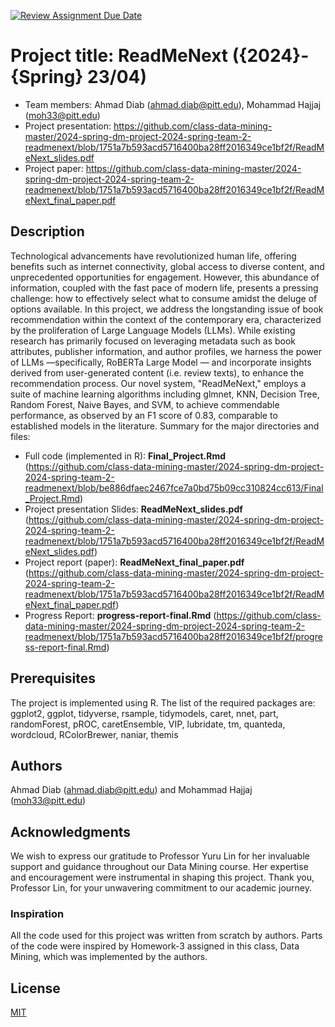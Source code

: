 [![Review Assignment Due Date](https://classroom.github.com/assets/deadline-readme-button-24ddc0f5d75046c5622901739e7c5dd533143b0c8e959d652212380cedb1ea36.svg)](https://classroom.github.com/a/FQjqq_wh)
# Project title: ReadMeNext ({2024}-{Spring} 23/04)

* Team members: Ahmad Diab (ahmad.diab@pitt.edu), Mohammad Hajjaj (moh33@pitt.edu)
* Project presentation: https://github.com/class-data-mining-master/2024-spring-dm-project-2024-spring-team-2-readmenext/blob/1751a7b593acd5716400ba28ff2016349ce1bf2f/ReadMeNext_slides.pdf
* Project paper: https://github.com/class-data-mining-master/2024-spring-dm-project-2024-spring-team-2-readmenext/blob/1751a7b593acd5716400ba28ff2016349ce1bf2f/ReadMeNext_final_paper.pdf


## Description
Technological advancements have revolutionized human life, offering benefits such as internet connectivity, global access to diverse content, and unprecedented opportunities for engagement. However, this abundance of information, coupled with the fast pace of modern life, presents a pressing challenge: how to effectively select what to consume amidst the deluge of options available. In this project, we address the longstanding issue of book recommendation within the context of the contemporary era, characterized by the proliferation of Large Language Models (LLMs). While existing research has primarily focused on leveraging metadata such as book attributes, publisher information, and author profiles, we harness the power of LLMs —specifically, RoBERTa Large Model — and incorporate insights derived from user-generated content (i.e. review texts), to enhance the recommendation process. Our novel system, "ReadMeNext," employs a suite of machine learning algorithms including glmnet, KNN, Decision Tree, Random Forest, Naive Bayes, and SVM, to achieve commendable performance, as observed by an F1 score of 0.83, comparable to established models in the literature.
Summary for the major directories and files: 
* Full code (implemented in R): **Final_Project.Rmd** (https://github.com/class-data-mining-master/2024-spring-dm-project-2024-spring-team-2-readmenext/blob/be886dfaec2467fce7a0bd75b09cc310824cc613/Final_Project.Rmd)
* Project presentation Slides: **ReadMeNext_slides.pdf** (https://github.com/class-data-mining-master/2024-spring-dm-project-2024-spring-team-2-readmenext/blob/1751a7b593acd5716400ba28ff2016349ce1bf2f/ReadMeNext_slides.pdf)
* Project report (paper): **ReadMeNext_final_paper.pdf** (https://github.com/class-data-mining-master/2024-spring-dm-project-2024-spring-team-2-readmenext/blob/1751a7b593acd5716400ba28ff2016349ce1bf2f/ReadMeNext_final_paper.pdf)
* Progress Report: **progress-report-final.Rmd** (https://github.com/class-data-mining-master/2024-spring-dm-project-2024-spring-team-2-readmenext/blob/1751a7b593acd5716400ba28ff2016349ce1bf2f/progress-report-final.Rmd)

## Prerequisites
The project is implemented using R. The list of the required packages are: ggplot2, ggplot, tidyverse, rsample,
tidymodels, caret, nnet, part, randomForest, pROC, caretEnsemble, VIP, lubridate, tm, quanteda, wordcloud, RColorBrewer, naniar, themis

## Authors
Ahmad Diab (ahmad.diab@pitt.edu) and Mohammad Hajjaj (moh33@pitt.edu)

## Acknowledgments
We wish to express our gratitude to Professor Yuru Lin for her invaluable support and guidance throughout our Data Mining course. Her expertise and encouragement were instrumental in shaping this project. Thank you, Professor Lin, for your unwavering commitment to our academic journey.

### Inspiration
All the code used for this project was written from scratch by authors. Parts of the code were inspired by Homework-3 assigned in this class, Data Mining, which was implemented by the authors.

## License
[MIT](https://choosealicense.com/licenses/mit/)
